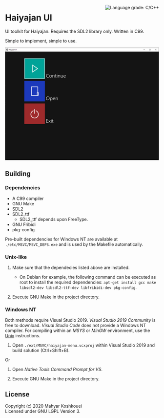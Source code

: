 <a href="https://lgtm.com/projects/g/deltabeard/haiyajan-menu/context:cpp"><img align=right alt="Language grade: C/C++" src="https://img.shields.io/lgtm/grade/cpp/g/deltabeard/haiyajan-menu.svg?logo=lgtm&logoWidth=18"/></a>

# Haiyajan UI

UI toolkit for Haiyajan. Requires the SDL2 library only. Written in C99.

Simple to implement, simple to use.

![Image](test/img/main_menu_continue.png)

## Building

### Dependencies

- A C99 compiler
- GNU Make
- SDL2
- SDL2_ttf
  - SDL2_ttf depends upon FreeType.
- GNU Fribidi
- pkg-config

Pre-built dependencies for Windows NT are available at `./etc/MSVC/MSVC_DEPS.exe` and is used by the Makefile automatically.

### Unix-like

1. Make sure that the dependecies listed above are installed.
   - On Debian for example, the following command can be executed as root to install the required dependencies: `apt-get install gcc make libsdl2-dev libsdl2-ttf-dev libfribidi-dev pkg-config`.

2. Execute GNU Make in the project directory.


### Windows NT

Both methods require Visual Studio 2019. *Visual Studio 2019 Community* is free to download. *Visual Studio Code* does not provide a Windows NT compiler. For compiling within an *MSYS* or *MinGW* environment, use the [Unix](#Unix) instructions.

1. Open `./ext/MSVC/haiyajan-menu.vcxproj` within Visual Studio 2019 and build solution (Ctrl+Shift+B).

Or

1. Open *Native Tools Command Prompt for VS*.

2. Execute GNU Make in the project directory.

## License

Copyright (c) 2020 Mahyar Koshkouei<br/>
Licensed under GNU LGPL Version 3.
